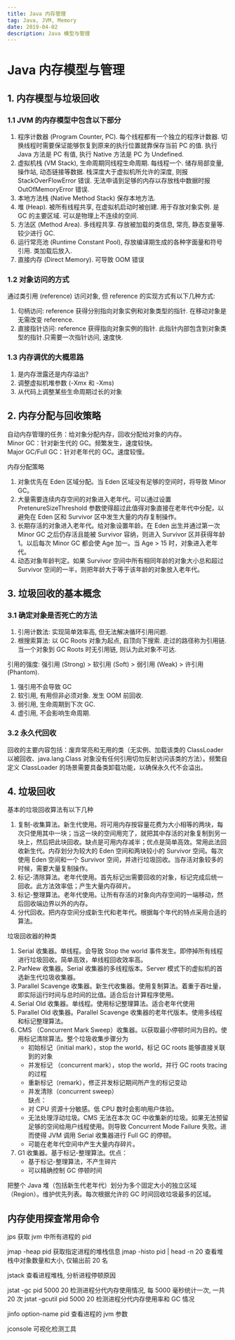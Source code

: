 ```yaml
---
title: Java 内存管理
tag: Java, JVM, Memory
date: 2019-04-02
description: Java 模型与管理
---
```


# Java 内存模型与管理

## 1. 内存模型与垃圾回收

### 1.1 JVM 的内存模型中包含以下部分

1. 程序计数器 (Program Counter, PC). 每个线程都有一个独立的程序计数器. 切换线程时需要保证能够恢复到原来的执行位置就靠保存当前 PC 的值. 执行 Java 方法是 PC 有值, 执行 Native 方法是 PC 为 Undefined.
2. 虚拟机栈 (VM Stack), 生命周期同线程生命周期. 每线程一个. 储存局部变量, 操作站, 动态链接等数据. 栈深度大于虚拟机所允许的深度, 则报 StackOverFlowError 错误. 无法申请到足够的内存以存放栈中数据时报 OutOfMemoryError 错误.
3. 本地方法栈 (Native Method Stack) 保存本地方法.
4. 堆 (Heap). 被所有线程共享, 在虚拟机启动时被创建. 用于存放对象实例. 是 GC 的主要区域. 可以是物理上不连续的空间.
5. 方法区 (Method Area). 多线程共享. 存放被加载的类信息, 常亮, 静态变量等. 较少进行 GC.
6. 运行常亮池 (Runtime Constant Pool), 存放编译期生成的各种字面量和符号引用. 类加载后放入.
7. 直接内存 (Direct Memory). 可导致 OOM 错误

### 1.2 对象访问的方式

通过类引用 (reference) 访问对象, 但 reference 的实现方式有以下几种方式:

1. 句柄访问: reference 获得分别指向对象实例和对象类型的指针. 在移动对象是无需改变 reference.
2. 直接指针访问: reference 获得指向对象实例的指针. 此指针内部包含到对象类型的指针.只需要一次指针访问, 速度快.

### 1.3 内存调优的大概思路

1. 是内存泄露还是内存溢出?
2. 调整虚拟机堆参数 (-Xmx 和 -Xms)
3. 从代码上调整某些生命周期过长的对象


## 2. 内存分配与回收策略

自动内存管理的任务：给对象分配内存，回收分配给对象的内存。  
Minor GC：针对新生代的 GC。频繁发生，速度较快。  
Major GC/Full GC：针对老年代的 GC。速度较慢。  

内存分配策略

1. 对象优先在 Eden 区域分配。当 Eden 区域没有足够的空间时，将导致 Minor GC。
2. 大量需要连续内存空间的对象进入老年代。可以通过设置 PretenureSizeThreshold 参数使得超过此值得对象直接在老年代中分配，以避免在 Eden 区和 Survivor 区中发生大量的内存复制操作。
3. 长期存活的对象进入老年代。给对象设置年龄。在 Eden 出生并通过第一次 Minor GC 之后仍存活且能被 Survivor 容纳，则进入 Survivor 区并获得年龄 1。以后每次 Minor GC 都会使 Age 加一。当 Age > 15 时，对象进入老年代。
4. 动态对象年龄判定。如果 Survivor 空间中所有相同年龄的对象大小总和超过 Survivor 空间的一半，则把年龄大于等于该年龄的对象放入老年代。

## 3. 垃圾回收的基本概念

### 3.1 确定对象是否死亡的方法

1. 引用计数法: 实现简单效率高, 但无法解决循环引用问题.
2. 根搜索算法: 以 GC Roots 对象为起点, 自顶向下搜索. 走过的路径称为引用链. 当一个对象到 GC Roots 时无引用链, 则认为此对象不可达.

引用的强度: 强引用 (Strong) > 软引用 (Soft) > 弱引用 (Weak) > 许引用 (Phantom).

1. 强引用不会导致 GC
2. 软引用, 有用但非必须对象. 发生 OOM 前回收.
3. 弱引用, 生命周期到下次 GC.
4. 虚引用, 不会影响生命周期.

### 3.2 永久代回收

回收的主要内容包括：废弃常亮和无用的类（无实例、加载该类的 ClassLoader 以被回收、java.lang.Class 对象没有任何引用切勿反射访问该类的方法）。频繁自定义 ClassLoader 的场景需要具备类卸载功能，以确保永久代不会溢出。

## 4. 垃圾回收

基本的垃圾回收算法有以下几种

1. 复制-收集算法。新生代使用。将可用内存按容量花费为大小相等的两块，每次只使用其中一块；当这一块的空间用完了，就把其中存活的对象复制到另一块上，然后把此块回收。缺点是可用内存减半；优点是简单高效。常用此法回收新生代。内存划分为较大的 Eden 空间和两块较小的 Survivor 空间。每次使用 Eden 空间和一个 Survivor 空间，并进行垃圾回收。当存活对象较多的时候，需要大量复制操作。
2. 标记-清除算法。老年代使用。首先标记出需要回收的对象，标记完成后统一回收。此方法效率低；产生大量内存碎片。
3. 标记-整理算法。老年代使用。让所有存活的对象向内存空间的一端移动，然后回收端边界以外的内存。
4. 分代回收。把内存空间分成新生代和老年代。根据每个年代的特点采用合适的算法。

垃圾回收器的种类

1. Serial 收集器。单线程。会导致 Stop the world 事件发生。即停掉所有线程进行垃圾回收。简单高效，单线程回收效率高。
2. ParNew 收集器。Serial 收集器的多线程版本。Server 模式下的虚拟机的首选新生代垃圾收集器。
3. Parallel Scavenge 收集器。新生代收集器。使用复制算法。着重于吞吐量，即实际运行时间与总时间的比值。适合后台计算程序使用。
4. Serial Old 收集器。单线程。使用标记整理算法。适合老年代使用
5. Parallel Old 收集器。Parallel Scavenge 收集器的老年代版本。使用多线程和标记整理算法。
6. CMS （Concurrent Mark Sweep）收集器。以获取最小停顿时间为目的。使用标记清除算法。整个垃圾收集步骤分为
   + 初始标记（initial mark），stop the world，标记 GC roots 能够直接关联到的对象
   + 并发标记 （concurrent mark），stop the world，并行 GC roots tracing 的过程
   + 重新标记（remark），修正并发标记期间所产生的标记变动
   + 并发清除（concurrent sweep）  
缺点：
   + 对 CPU 资源十分敏感。低 CPU 数时会影响用户体验。
   + 无法处理浮动垃圾。CMS 无法在本次 GC 中收集新的垃圾。如果无法预留足够的空间给用户线程使用。则导致 Concurrent  Mode Failure 失败。进而使得 JVM 调用 Serial 收集器进行 Full GC 的停顿。
   + 可能在老年代空间中产生大量内存碎片。
7. G1 收集器。基于标记-整理算法。优点：
   + 基于标记-整理算法，不产生碎片
   + 可以精确控制 GC 停顿时间  

把整个 Java 堆（包括新生代老年代）划分为多个固定大小的独立区域（Region）。维护优先列表。每次根据允许的 GC 时间回收垃圾最多的区域。

## 内存使用探查常用命令

jps 获取 jvm 中所有进程的 pid

jmap -heap pid 获取指定进程的堆栈信息
jmap -histo pid | head -n 20 查看堆栈中对象数量和大小, 仅输出前 20 名

jstack 查看进程堆栈, 分析进程停顿原因

jstat -gc pid 5000 20 检测进程分代内存使用情况, 每 5000 毫秒统计一次, 一共 20 次
jstat -gcutil pid 5000 20 检测进程分代内存使用率和 GC 情况

jinfo option-name pid 查看进程的 jvm 参数

jconsole 可视化检测工具
